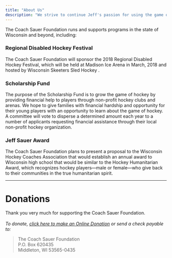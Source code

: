 ```yaml
---
title: "About Us"
description: "We strive to continue Jeff's passion for using the game of hockey to help others. The Foundation is dedicated to providing more opportunities to play the game of hockey and support programs, both able-bodied and disabled, that emphasize the development of youth hockey players, coaches, and officials."
---
```




The Coach Sauer Foundation runs and supports programs in the state of Wisconsin and beyond, including:

### Regional Disabled Hockey Festival
The Coach Sauer Foundation will sponsor the 2018 Regional Disabled Hockey Festival, which will be held at Madison Ice Arena in March, 2018 and hosted by Wisconsin Skeeters Sled Hockey .

### Scholarship Fund
The purpose of the Scholarship Fund is to grow the game of hockey by providing financial help to players through non-profit hockey clubs and arenas. We hope to give families with financial hardship and opportunity for their young players with an opportunity to learn about the game of hockey. A committee will vote to disperse a determined amount each year to a number of applicants requesting financial assistance through their local non-profit hockey organization.

### Jeff Sauer Award
The Coach Sauer Foundation plans to present a proposal to the Wisconsin Hockey Coaches Association that would establish an annual award to Wisconsin high school that would be similar to the Hockey Humanitarian Award, which recognizes hockey players—male or female—who give back to their communities in the true humanitarian spirit. 

---

# Donations

Thank you very much for supporting the Coach Sauer Foundation. <br><br>
*To donate, [click here to make an Online Donation](https://coachsauer.gesture.com) or send a check payable to:*

> The Coach Sauer Foundation <br>
  P.O. Box 620435 <br>
  Middleton, WI 53565-0435